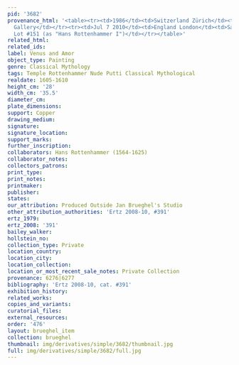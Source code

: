 ```yaml
---
pid: '3682'
provenance_html: '<table><tr><td>1986</td><td>Switzerland Zürich</td><td>Meissner
  Gallery</td></tr><tr><td>Jul 7 2010</td><td>England London</td><td>Sale Christie''s
  Lot #151 (as "Hans Rottenhammer I")</td></tr></table>'
related_html: 
related_ids: 
label: Venus and Amor
object_type: Painting
genre: Classical Mythology
tags: Temple Rottenhammer Nude Putti Classical Mythological
realdate: 1605-1610
height_cm: '28'
width_cm: '35.5'
diameter_cm: 
plate_dimensions: 
support: Copper
drawing_medium: 
signature: 
signature_location: 
support_marks: 
further_inscription: 
collaborators: Hans Rottenhammer (1564-1625)
collaborator_notes: 
collectors_patrons: 
print_type: 
print_notes: 
printmaker: 
publisher: 
states: 
our_attribution: Produced Outside Jan Brueghel's Studio
other_attribution_authorities: 'Ertz 2008-10, #391'
ertz_1979: 
ertz_2008: '391'
bailey_walker: 
hollstein_no: 
collection_type: Private
location_country: 
location_city: 
location_collection: 
location_or_most_recent_sale_notes: Private Collection
provenance: 6276|6277
bibliography: 'Ertz 2008-10, cat. #391'
exhibition_history: 
related_works: 
copies_and_variants: 
curatorial_files: 
external_resources: 
order: '476'
layout: brueghel_item
collection: brueghel
thumbnail: img/derivatives/simple/3682/thumbnail.jpg
full: img/derivatives/simple/3682/full.jpg
---
```

